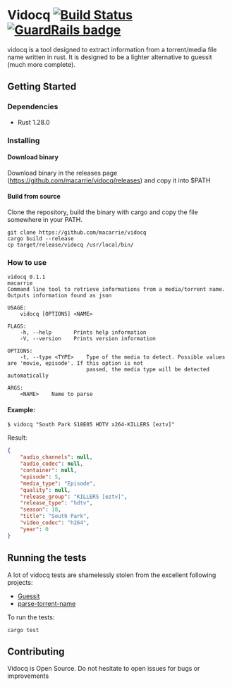 # Vidocq [![Build Status](https://travis-ci.org/macarrie/vidocq.svg?branch=master)](https://travis-ci.org/macarrie/vidocq/) [![GuardRails badge](https://badges.production.guardrails.io/macarrie/vidocq.svg)](https://www.guardrails.io)

vidocq is a tool designed to extract information from a torrent/media file name written in rust. It is designed to be a lighter alternative to guessit (much more complete).

## Getting Started

### Dependencies

* Rust 1.28.0

### Installing

#### Download binary

Download binary in the releases page (https://github.com/macarrie/vidocq/releases) and copy it into $PATH

#### Build from source
Clone the repository, build the binary with cargo and copy the file somewhere in your PATH.

```
git clone https://github.com/macarrie/vidocq
cargo build --release
cp target/release/vidocq /usr/local/bin/
```

### How to use

```
vidocq 0.1.1
macarrie
Command line tool to retrieve informations from a media/torrent name. Outputs information found as json

USAGE:
    vidocq [OPTIONS] <NAME>

FLAGS:
    -h, --help       Prints help information
    -V, --version    Prints version information

OPTIONS:
    -t, --type <TYPE>    Type of the media to detect. Possible values are 'movie, episode'. If this option is not
                         passed, the media type will be detected automatically

ARGS:
    <NAME>    Name to parse
```

#### Example:
```
$ vidocq "South Park S18E05 HDTV x264-KILLERS [eztv]"
```
Result:
```json
{
    "audio_channels": null,
    "audio_codec": null,
    "container": null,
    "episode": 5,
    "media_type": "Episode",
    "quality": null,
    "release_group": "KILLERS [eztv]",
    "release_type": "hdtv",
    "season": 18,
    "title": "South Park",
    "video_codec": "h264",
    "year": 0
}
```

## Running the tests

A lot of vidocq tests are shamelessly stolen from the excellent following projects:

* [Guessit](https://github.com/guessit-io/guessit)
* [parse-torrent-name](https://github.com/jzjzjzj/parse-torrent-name)

To run the tests:
```
cargo test
```

## Contributing
Vidocq is Open Source. Do not hesitate to open issues for bugs or improvements
